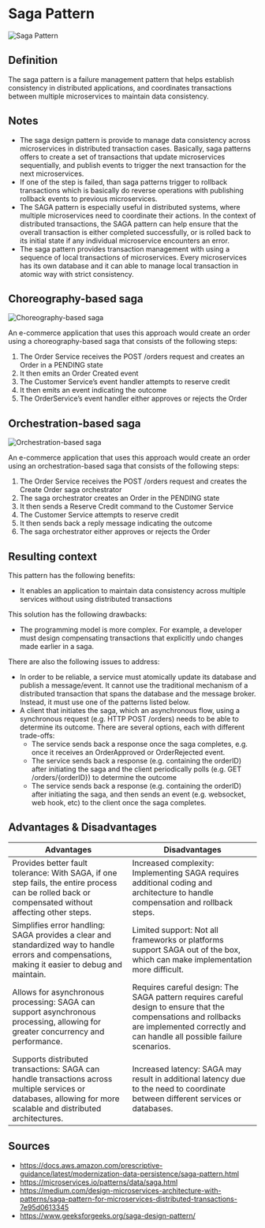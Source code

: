 # Saga Pattern

![Saga Pattern](https://miro.medium.com/v2/resize:fit:720/format:webp/0*OZEToHT0UrRMytrJ.png)

## Definition

The saga pattern is a failure management pattern that helps establish consistency in distributed applications, and coordinates transactions between multiple microservices to maintain data consistency.

## Notes

* The saga design pattern is provide to manage data consistency across microservices in distributed transaction cases. Basically, saga patterns offers to create a set of transactions that update microservices sequentially,
and publish events to trigger the next transaction for the next microservices.
* If one of the step is failed, than saga patterns trigger to rollback transactions which is basically do reverse operations with publishing rollback events to previous microservices.
* The SAGA pattern is especially useful in distributed systems, where multiple microservices need to coordinate their actions. In the context of distributed transactions, the SAGA pattern can help ensure that the overall transaction is either completed successfully, or is rolled back to its initial state if any individual microservice encounters an error.
* The saga pattern provides transaction management with using a sequence of local transactions of microservices. Every microservices has its own database and it can able to manage local transaction in atomic way with strict consistency.

## Choreography-based saga

![Choreography-based saga](https://microservices.io/i/sagas/Create_Order_Saga.png)

An e-commerce application that uses this approach would create an order using a choreography-based saga that consists of the following steps:

1. The Order Service receives the POST /orders request and creates an Order in a PENDING state
2. It then emits an Order Created event
3. The Customer Service’s event handler attempts to reserve credit
4. It then emits an event indicating the outcome
5. The OrderService’s event handler either approves or rejects the Order

## Orchestration-based saga

![Orchestration-based saga](https://microservices.io/i/sagas/Create_Order_Saga_Orchestration.png)

An e-commerce application that uses this approach would create an order using an orchestration-based saga that consists of the following steps:

1. The Order Service receives the POST /orders request and creates the Create Order saga orchestrator
2. The saga orchestrator creates an Order in the PENDING state
3. It then sends a Reserve Credit command to the Customer Service
4. The Customer Service attempts to reserve credit
5. It then sends back a reply message indicating the outcome
6. The saga orchestrator either approves or rejects the Order

## Resulting context

This pattern has the following benefits:
* It enables an application to maintain data consistency across multiple services without using distributed transactions

This solution has the following drawbacks:
* The programming model is more complex. For example, a developer must design compensating transactions that explicitly undo changes made earlier in a saga.

There are also the following issues to address:
* In order to be reliable, a service must atomically update its database and publish a message/event. It cannot use the traditional mechanism of a distributed transaction that spans the database and the message broker. Instead, it must use one of the patterns listed below.
* A client that initiates the saga, which an asynchronous flow, using a synchronous request (e.g. HTTP POST /orders) needs to be able to determine its outcome. There are several options, each with different trade-offs:
  * The service sends back a response once the saga completes, e.g. once it receives an OrderApproved or OrderRejected event.
  * The service sends back a response (e.g. containing the orderID) after initiating the saga and the client periodically polls (e.g. GET /orders/{orderID}) to determine the outcome
  * The service sends back a response (e.g. containing the orderID) after initiating the saga, and then sends an event (e.g. websocket, web hook, etc) to the client once the saga completes.

## Advantages & Disadvantages
| Advantages | Disadvantages |
|------------|---------------|
|Provides better fault tolerance: With SAGA, if one step fails, the entire process can be rolled back or compensated without affecting other steps.	 |Increased complexity: Implementing SAGA requires additional coding and architecture to handle compensation and rollback steps. |
| Simplifies error handling: SAGA provides a clear and standardized way to handle errors and compensations, making it easier to debug and maintain.	|Limited support: Not all frameworks or platforms support SAGA out of the box, which can make implementation more difficult. |
| Allows for asynchronous processing: SAGA can support asynchronous processing, allowing for greater concurrency and performance. |	Requires careful design: The SAGA pattern requires careful design to ensure that the compensations and rollbacks are implemented correctly and can handle all possible failure scenarios. |
| Supports distributed transactions: SAGA can handle transactions across multiple services or databases, allowing for more scalable and distributed architectures. | Increased latency: SAGA may result in additional latency due to the need to coordinate between different services or databases. |

## Sources

- <https://docs.aws.amazon.com/prescriptive-guidance/latest/modernization-data-persistence/saga-pattern.html>
- <https://microservices.io/patterns/data/saga.html>
- <https://medium.com/design-microservices-architecture-with-patterns/saga-pattern-for-microservices-distributed-transactions-7e95d0613345>
- <https://www.geeksforgeeks.org/saga-design-pattern/>